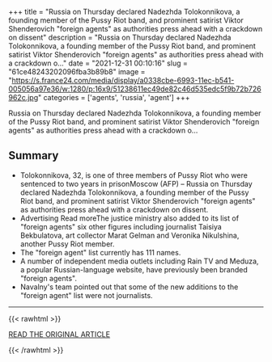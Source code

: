 +++
title = "Russia on Thursday declared Nadezhda Tolokonnikova, a founding member of the Pussy Riot band, and prominent satirist Viktor Shenderovich \"foreign agents\" as authorities press ahead with a crackdown on dissent"
description = "Russia on Thursday declared Nadezhda Tolokonnikova, a founding member of the Pussy Riot band, and prominent satirist Viktor Shenderovich \"foreign agents\" as authorities press ahead with a crackdown o…"
date = "2021-12-31 00:10:16"
slug = "61ce48243202096fba3b89b8"
image = "https://s.france24.com/media/display/a0338cbe-6993-11ec-b541-005056a97e36/w:1280/p:16x9/51238611ec49de82c46d535edc5f9b72b726962c.jpg"
categories = ['agents', 'russia', 'agent']
+++

Russia on Thursday declared Nadezhda Tolokonnikova, a founding member of the Pussy Riot band, and prominent satirist Viktor Shenderovich \"foreign agents\" as authorities press ahead with a crackdown o…

## Summary

- Tolokonnikova, 32, is one of three members of Pussy Riot who were sentenced to two years in prisonMoscow (AFP) – Russia on Thursday declared Nadezhda Tolokonnikova, a founding member of the Pussy Riot band, and prominent satirist Viktor Shenderovich "foreign agents" as authorities press ahead with a crackdown on dissent.
- Advertising Read moreThe justice ministry also added to its list of "foreign agents" six other figures including journalist Taisiya Bekbulatova, art collector Marat Gelman and Veronika Nikulshina, another Pussy Riot member.
- The "foreign agent" list currently has 111 names.
- A number of independent media outlets including Rain TV and Meduza, a popular Russian-language website, have previously been branded "foreign agents".
- Navalny's team pointed out that some of the new additions to the "foreign agent" list were not journalists.

---

{{< rawhtml >}}
  <p class="article-category">
    <a target="_blank" href="https://www.france24.com/en/live-news/20211230-russia-labels-pussy-riot-members-satirist-foreign-agents">READ THE ORIGINAL ARTICLE</a>
  </p>
{{< /rawhtml >}}
